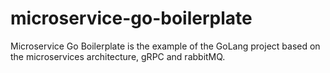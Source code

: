 # microservice-go-boilerplate
Microservice Go Boilerplate is the example of the GoLang project based on the microservices architecture, gRPC and rabbitMQ.
